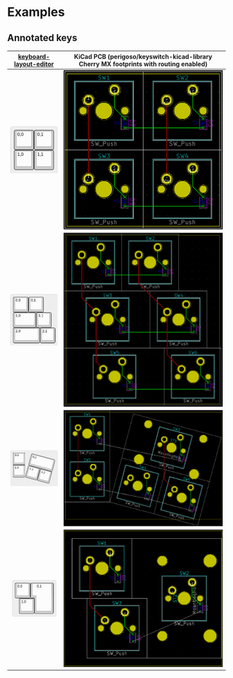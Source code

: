 # Examples

## Annotated keys

[keyboard-layout-editor](http://www.keyboard-layout-editor.com) | KiCad PCB (perigoso/keyswitch-kicad-library Cherry MX footprints with routing enabled)
--- | ---
![2x2](./assets/examples/2x2.png) | ![2x2-pcb](./assets/examples/2x2-pcb.png)
![3x2-sizes](./assets/examples/3x2-sizes.png) | ![3x2-pcb](./assets/examples/3x2-sizes-pcb.png)
![2x3-rotations](./assets/examples/2x3-rotations.png) | ![2x3-rotations-pcb](./assets/examples/2x3-rotations-pcb.png)
![iso-enter](./assets/examples/iso-enter.png) | ![iso-enter-pcb](./assets/examples/iso-enter-pcb.png)

